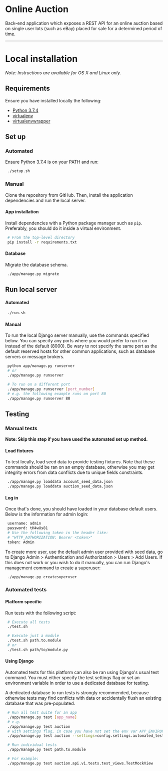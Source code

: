 Online Auction
=======
Back-end application which exposes a REST API for an online auction based on
single user lots (such as eBay) placed for sale for a determined period of time.

--------

# Local installation

_Note: Instructions are available for OS X and Linux only._

## Requirements
Ensure you have installed locally the following:
* [Python 3.7.4](https://www.python.org/downloads/release/python-374/)
* [virtualenv](https://pypi.org/project/virtualenv/)
* [virtualenvwrapper](https://pypi.org/project/virtualenvwrapper/)


## Set up

### Automated
Ensure Python 3.7.4 is on your PATH and run:
```bash
 ./setup.sh
``` 

### Manual
Clone the repository from GitHub. Then, install the application dependencies 
and run the local server.

#### App installation
Install dependencies with a Python package manager such as `pip`. 
Preferably, you should do it inside a virtual environment.
```bash
 # From the top-level directory
 pip install -r requirements.txt
```

#### Database
Migrate the database schema.
```bash
 ./app/manage.py migrate
```

## Run local server

#### Automated
```bash
 ./run.sh
```

#### Manual
To run the local Django server manually, use the commands specified below. 
You can specify any ports where you would prefer to run it on instead of the 
default (8000). Be wary to not specify the same port as the default reserved 
hosts for other common applications, such as database servers or message 
brokers.
```bash
 python app/manage.py runserver
 # or
 ./app/manage.py runserver

 # To run on a different port
 ./app/manage.py runserver [port_number]
 # e.g. the following example runs on port 80
 ./app/manage.py runserver 80
```


## Testing
### Manual tests

**Note: Skip this step if you have used the automated set up method.**

#### Load fixtures
To test locally, load seed data to provide testing fixtures. Note that these 
commands should be ran on an empty database, otherwise you may get integrity
errors from data conflicts due to unique fields constraints.
```bash
 ./app/manage.py loaddata account_seed_data.json
 ./app/manage.py loaddata auction_seed_data.json
```

#### Log in
Once that's done, you should have loaded in your database default users. 
Below is the information for admin login:
```bash
 username: admin
 password: tH4wUs81
 # Use the following token in the header like: 
 # "HTTP_AUTHORIZATION: Bearer <token>"
 token: Admin
```
To create more user, use the default admin user provided with seed data, 
go to Django Admin > Authentication and Authorization > Users > Add Users. 
If this does not work or you wish to do it manually, you can run Django's 
management command to create a superuser:
```bash
 ./app/manage.py createsuperuser
``` 

### Automated tests
#### Platform specific
Run tests with the following script:
```bash
 # Execute all tests
 ./test.sh

 # Execute just a module
 ./test.sh path.to.module
 # or
 ./test.sh path/to/module.py
```

#### Using Django
Automated tests for this platform can also be ran using Django's usual test 
command. You must either specify the test settings flag or set an environment 
variable in order to use a dedicated database for testing. 

A dedicated database to run tests is strongly recommended, because otherwise 
tests may find conflicts with data or accidentally flush an existing database 
that was pre-populated.
```bash
 # Run all test suite for an app
 ./app/manage.py test [app_name]
 # e.g.
 ./app/manage.py test auction
 # with settings flag, in case you have not set the env var APP_ENVIRONMENT
 ./app/manage.py test auction --settings=config.settings.automated_tests

 # Run individual tests
 ./app/manage.py test path.to.module

 # For example:
 ./app/manage.py test auction.api.v1.tests.test_views.TestMockView
```
